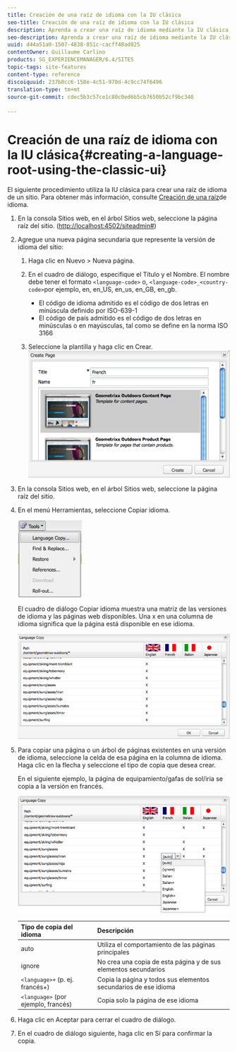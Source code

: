 ```yaml
---
title: Creación de una raíz de idioma con la IU clásica
seo-title: Creación de una raíz de idioma con la IU clásica
description: Aprenda a crear una raíz de idioma mediante la IU clásica.
seo-description: Aprenda a crear una raíz de idioma mediante la IU clásica.
uuid: d44a51a0-1507-4838-851c-cacff48ad825
contentOwner: Guillaume Carlino
products: SG_EXPERIENCEMANAGER/6.4/SITES
topic-tags: site-features
content-type: reference
discoiquuid: 237b8cc6-158e-4c51-970d-4c9cc74f6496
translation-type: tm+mt
source-git-commit: cdec5b3c57ce1c80c0ed6b5cb7650b52cf9bc340

---
```



# Creación de una raíz de idioma con la IU clásica{#creating-a-language-root-using-the-classic-ui}

El siguiente procedimiento utiliza la IU clásica para crear una raíz de idioma de un sitio. Para obtener más información, consulte [Creación de una raíz](/help/sites-administering/tc-prep.md#creating-a-language-root)de idioma.

1. En la consola Sitios web, en el árbol Sitios web, seleccione la página raíz del sitio. ([http://localhost:4502/siteadmin#](http://localhost:4502/siteadmin#))
1. Agregue una nueva página secundaria que represente la versión de idioma del sitio:

   1. Haga clic en Nuevo > Nueva página.
   1. En el cuadro de diálogo, especifique el Título y el Nombre. El nombre debe tener el formato `<language-code>` o, `<language-code>_<country-code>`por ejemplo, en, en_US, en_us, en_GB, en_gb.

      * El código de idioma admitido es el código de dos letras en minúscula definido por ISO-639-1
      * El código de país admitido es el código de dos letras en minúsculas o en mayúsculas, tal como se define en la norma ISO 3166
   1. Seleccione la plantilla y haga clic en Crear.
   ![newpagefr](assets/newpagefr.png)

1. En la consola Sitios web, en el árbol Sitios web, seleccione la página raíz del sitio.
1. En el menú Herramientas, seleccione Copiar idioma.

   ![toolslanguage ecopy](assets/toolslanguagecopy.png)

   El cuadro de diálogo Copiar idioma muestra una matriz de las versiones de idioma y las páginas web disponibles. Una x en una columna de idioma significa que la página está disponible en ese idioma.

   ![languageEopydialog](assets/languagecopydialog.png)

1. Para copiar una página o un árbol de páginas existentes en una versión de idioma, seleccione la celda de esa página en la columna de idioma. Haga clic en la flecha y seleccione el tipo de copia que desea crear.

   En el siguiente ejemplo, la página de equipamiento/gafas de sol/iria se copia a la versión en francés.

   ![language ecopydilogdropdown](assets/languagecopydilogdropdown.png)

   | Tipo de copia del idioma | Descripción |
   |---|---|
   | auto | Utiliza el comportamiento de las páginas principales |
   | ignore | No crea una copia de esta página y de sus elementos secundarios |
   | `<language>+` (p. ej. francés+) | Copia la página y todos sus elementos secundarios de ese idioma |
   | `<language>` (por ejemplo, francés) | Copia solo la página de ese idioma |

1. Haga clic en Aceptar para cerrar el cuadro de diálogo.
1. En el cuadro de diálogo siguiente, haga clic en Sí para confirmar la copia.

